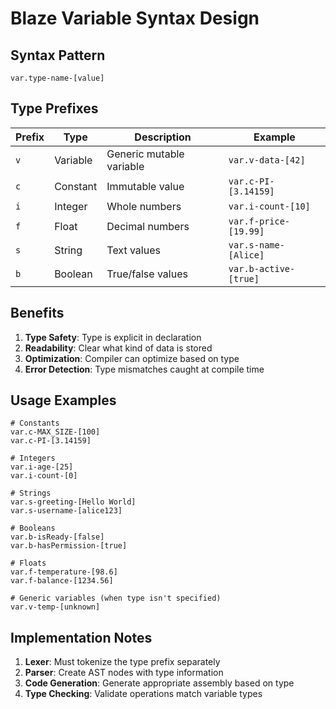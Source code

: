 # Blaze Variable Syntax Design

## Syntax Pattern
`var.type-name-[value]`

## Type Prefixes

| Prefix | Type | Description | Example |
|--------|------|-------------|---------|
| `v` | Variable | Generic mutable variable | `var.v-data-[42]` |
| `c` | Constant | Immutable value | `var.c-PI-[3.14159]` |
| `i` | Integer | Whole numbers | `var.i-count-[10]` |
| `f` | Float | Decimal numbers | `var.f-price-[19.99]` |
| `s` | String | Text values | `var.s-name-[Alice]` |
| `b` | Boolean | True/false values | `var.b-active-[true]` |

## Benefits

1. **Type Safety**: Type is explicit in declaration
2. **Readability**: Clear what kind of data is stored
3. **Optimization**: Compiler can optimize based on type
4. **Error Detection**: Type mismatches caught at compile time

## Usage Examples

```blaze
# Constants
var.c-MAX_SIZE-[100]
var.c-PI-[3.14159]

# Integers
var.i-age-[25]
var.i-count-[0]

# Strings
var.s-greeting-[Hello World]
var.s-username-[alice123]

# Booleans
var.b-isReady-[false]
var.b-hasPermission-[true]

# Floats
var.f-temperature-[98.6]
var.f-balance-[1234.56]

# Generic variables (when type isn't specified)
var.v-temp-[unknown]
```

## Implementation Notes

1. **Lexer**: Must tokenize the type prefix separately
2. **Parser**: Create AST nodes with type information
3. **Code Generation**: Generate appropriate assembly based on type
4. **Type Checking**: Validate operations match variable types
